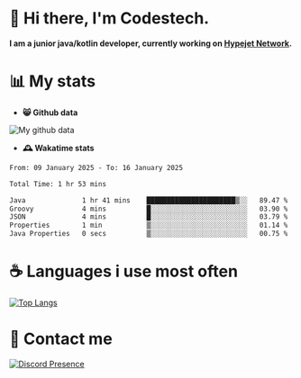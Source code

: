 # 👋 Hi there, I'm Codestech.
**I am a junior java/kotlin developer, currently working on [Hypejet Network](https://github.com/Hypejet).**

# 📊 My stats
- **😸 Github data**

![My github data](https://github-readme-stats.vercel.app/api?username=Codestech1&count_private=true&include_all_commits=true&theme=codeSTACKr)

- **🕰️ Wakatime stats**
<!--START_SECTION:waka-->

```txt
From: 09 January 2025 - To: 16 January 2025

Total Time: 1 hr 53 mins

Java              1 hr 41 mins    ██████████████████████▒░░   89.47 %
Groovy            4 mins          █░░░░░░░░░░░░░░░░░░░░░░░░   03.90 %
JSON              4 mins          █░░░░░░░░░░░░░░░░░░░░░░░░   03.79 %
Properties        1 min           ▒░░░░░░░░░░░░░░░░░░░░░░░░   01.14 %
Java Properties   0 secs          ▒░░░░░░░░░░░░░░░░░░░░░░░░   00.75 %
```

<!--END_SECTION:waka-->

# ☕ Languages i use most often
[![Top Langs](https://github-readme-stats.vercel.app/api/top-langs/?username=Codestech1&layout=compact&langs_count=8&exclude_repo=window5000.github.io&theme=codeSTACKr)](https://github.com/anuraghazra/github-readme-stats)

# 💬 Contact me
[![Discord Presence](https://lanyard.cnrad.dev/api/650718742157852740)](https://discord.com/users/650718742157852740)
</br>

